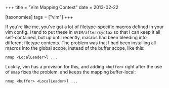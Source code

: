+++
title = "Vim Mapping Context"
date = 2013-02-22

[taxonomies]
tags = ["vim"]
+++

If you're like me, you've got a lot of filetype-specific macros defined in your
vim config.  I tend to put these in `$VIM/after/syntax` so that I can keep it
all self-contained, but up until recently, macros had been bleeding into
different filetype contexts.  The problem was that I had been installing all
macros into the global scope, instead of the buffer scope, like this:

```vim
nmap <LocalLeader>l ...
```

Luckily, vim has a provision for this, and adding `<buffer>` right after the use
of `nmap` fixes the problem, and keeps the mapping buffer-local:

```vim
nmap <buffer> <LocalLeader>l ...
```
